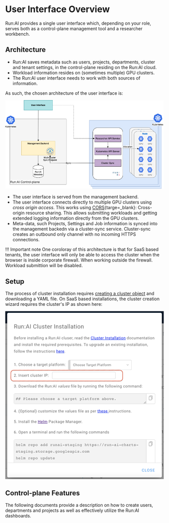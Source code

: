 # User Interface Overview

Run:AI provides a single user interface which, depending on your role, serves both as a control-plane management tool and a researcher workbench. 

## Architecture

* Run:AI saves metadata such as users, projects, departments, cluster and tenant settings, in the control-plane residing on the Run:AI cloud.
* Workload information resides on (sometimes multiple) GPU clusters. 
* The Run:AI user interface needs to work with both sources of information. 

As such, the chosen architecture of the user interface is:

![ui-architecture.png](img/ui-architecture.png)

* The user interface is served from the management backend.
* The user interface connects directly to multiple GPU clusters using _cross origin access_. This works using [CORS](https://developer.mozilla.org/en-US/docs/Web/HTTP/CORS){targe=_blank}: Cross-origin resource sharing. This allows submitting workloads and getting extended logging information directly from the GPU clusters. 
* Meta-data, such Projects, Settings and Job information is synced into the management backedn via a cluster-sync service. Cluster-sync creates an outbound only channel with no incoming HTTPS connections.  

!!! Important note
    One coroloray of this architecture is that for SaaS based tenants, the user interface will only be able to access the cluster when the browser is inside corporate firewall. When working outside the firewall. Workload submittion will be disabled. 


## Setup

The process of cluster installation requires [creating a cluster object](../runai-setup/cluster-setup/cluster-install.md) and downloading a YAML file. 
On SaaS based installations, the cluster creation wizard requires the cluster's IP as shown here:

![cluster-wizard.png](img/cluster-wizard.png)

## Control-plane Features

The following documents provide a description on how to create users, departments and projects as well as effectively utilize the Run:AI dashboards.